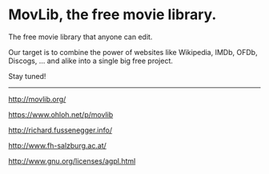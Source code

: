 # MovLib, the free movie library.

The free movie library that anyone can edit.

Our target is to combine the power of websites like Wikipedia, IMDb, OFDb, Discogs, … and alike into a single big free project.

Stay tuned!

- - -

http://movlib.org/

https://www.ohloh.net/p/movlib

http://richard.fussenegger.info/

http://www.fh-salzburg.ac.at/

http://www.gnu.org/licenses/agpl.html
